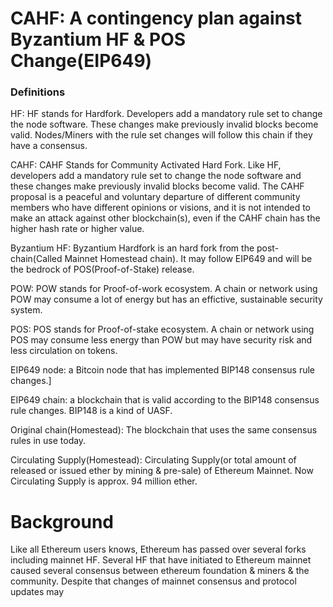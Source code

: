 # CAHF: A contingency plan against Byzantium HF & POS Change(EIP649)
### Definitions
HF: HF stands for Hardfork.  Developers add a mandatory rule set to change the node software. These changes make previously invalid blocks become valid. Nodes/Miners with the rule set changes will follow this chain if they have a consensus.

CAHF: CAHF Stands for Community Activated Hard Fork. Like HF, developers add a mandatory rule set to change the node software and these changes make previously invalid blocks become valid. The CAHF proposal is a peaceful and voluntary departure of different community members who have different opinions or visions, and it is not intended to make an attack against other blockchain(s), even if the CAHF chain has the higher hash rate or higher value.

Byzantium HF: Byzantium Hardfork is an hard fork from the post-chain(Called Mainnet Homestead chain). It may follow EIP649 and will be the bedrock of POS(Proof-of-Stake) release.

POW: POW stands for Proof-of-work ecosystem. A chain or network using POW may consume a lot of energy but has an effictive, sustainable security system.

POS: POS stands for Proof-of-stake ecosystem. A chain or network using POS may consume less energy than POW but may have security risk and less circulation on tokens.

EIP649 node: a Bitcoin node that has implemented BIP148 consensus rule changes.]

EIP649 chain: a blockchain that is valid according to the BIP148 consensus rule changes. BIP148 is a kind of UASF.

Original chain(Homestead): The blockchain that uses the same consensus rules in use today.

Circulating Supply(Homestead): Circulating Supply(or total amount of released or issued ether by mining & pre-sale) of Ethereum Mainnet. Now Circulating Supply is approx. 94 million ether.

# Background

Like all Ethereum users knows, Ethereum has passed over several forks including mainnet HF. Several HF that have initiated to Ethereum mainnet caused several consensus between ethereum foundation & miners & the community. Despite that changes of mainnet consensus and protocol updates may 
